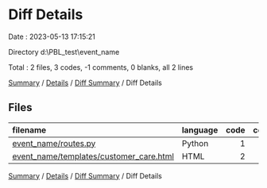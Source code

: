 # Diff Details

Date : 2023-05-13 17:15:21

Directory d:\\PBL_test\\event_name

Total : 2 files,  3 codes, -1 comments, 0 blanks, all 2 lines

[Summary](results.md) / [Details](details.md) / [Diff Summary](diff.md) / Diff Details

## Files
| filename | language | code | comment | blank | total |
| :--- | :--- | ---: | ---: | ---: | ---: |
| [event_name/routes.py](/event_name/routes.py) | Python | 1 | -1 | 0 | 0 |
| [event_name/templates/customer_care.html](/event_name/templates/customer_care.html) | HTML | 2 | 0 | 0 | 2 |

[Summary](results.md) / [Details](details.md) / [Diff Summary](diff.md) / Diff Details